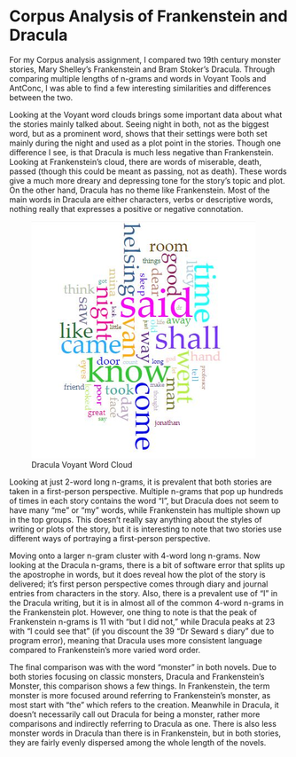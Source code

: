 # Corpus Analysis of Frankenstein and Dracula
 <p> For my Corpus analysis assignment, I compared two 19th century monster stories, Mary Shelley’s Frankenstein and Bram Stoker’s Dracula. Through comparing multiple lengths of n-grams and words in Voyant Tools and AntConc, I was able to find a few interesting similarities and differences between the two.</p>
  <p>Looking at the Voyant word clouds brings some important data about what the stories mainly talked about. Seeing night in both, not as the biggest word, but as a prominent word, shows that their settings were both set mainly during the night and used as a plot point in the stories. Though one difference I see, is that Dracula is much less negative than Frankenstein. Looking at Frankenstein’s cloud, there are words of miserable, death, passed (though this could be meant as passing, not as death). These words give a much more dreary and depressing tone for the story’s topic and plot. On the other hand, Dracula has no theme like Frankenstein. Most of the main words in Dracula are either characters, verbs or descriptive words, nothing really that expresses a positive or negative connotation.</p>
  <FIGURE>
 <IMG SRC="images/DraculaVoyant.JPG">
 <FIGCAPTION>Dracula Voyant Word Cloud</FIGCAPTION>
 </FIGURE>
  <p>Looking at just 2-word long n-grams, it is prevalent that both stories are taken in a first-person perspective. Multiple n-grams that pop up hundreds of times in each story contains the word “I”, but Dracula does not seem to have many “me” or “my” words, while Frankenstein has multiple shown up in the top groups. This doesn’t really say anything about the styles of writing or plots of the story, but it is interesting to note that two stories use different ways of portraying a first-person perspective.</p>
  <p>Moving onto a larger n-gram cluster with 4-word long n-grams. Now looking at the Dracula n-grams, there is a bit of software error that splits up the apostrophe in words, but it does reveal how the plot of the story is delivered; it’s first person perspective comes through diary and journal entries from characters in the story. Also, there is a prevalent use of “I” in the Dracula writing, but it is in almost all of the common 4-word n-grams in the Frankenstein plot. However, one thing to note is that the peak of Frankenstein n-grams is 11 with “but I did not,” while Dracula peaks at 23 with “I could see that” (if you discount the 39 “Dr Seward s diary” due to program error), meaning that Dracula uses more consistent language compared to Frankenstein’s more varied word order.</p>
  <p>The final comparison was with the word “monster” in both novels. Due to both stories focusing on classic monsters, Dracula and Frankenstein’s Monster, this comparison shows a few things. In Frankenstein, the term monster is more focused around referring to Frankenstein’s monster, as most start with “the” which refers to the creation. Meanwhile in Dracula, it doesn’t necessarily call out Dracula for being a monster, rather more comparisons and indirectly referring to Dracula as one. There is also less monster words in Dracula than there is in Frankenstein, but in both stories, they are fairly evenly dispersed among the whole length of the novels.</p>
